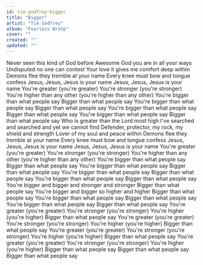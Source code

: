 ```yaml
---
id: tim-godfrey-bigger
title: "Bigger"
artist: "Tim Godfrey"
album: "Fearless Wrshp"
cover: ""
created: ""
updated: ""
---
```


Never seen this kind of God before
Awesome God you are in all your ways
Undisputed no one can contest
Your love it gives me comfort deep within
Demons flee they tremble at your name
Every knee must bow and tongue confess
Jesus, Jesus, Jesus is your name
Jesus, Jesus, Jesus is your name
You're greater (you're greater)
You're stronger (you're stronger)
You're higher than any other (you're higher than any other)
You're bigger than what people say
Bigger than what people say
You're bigger than what people say
Bigger than what people say
You're bigger than what people say
Bigger than what people say
You're bigger than what people say
Bigger than what people say
Who is greater than the Lord most high
I've searched and searched and yet we cannot find
Defender, protector, my rock, my shield and strength
Lover of my soul and peace within
Demons flee they tremble at your name
Every knee must bow and tongue confess
Jesus, Jesus, Jesus is your name
Jesus, Jesus, Jesus is your name
You're greater (you're greater)
You're stronger (you're stronger)
You're higher than any other (you're higher than any other)
You're bigger than what people say
Bigger than what people say
You're bigger than what people say
Bigger than what people say
You're bigger than what people say
Bigger than what people say
You're bigger than what people say
Bigger than what people say
You're bigger and bigger and stronger and stronger
Bigger than what people say
You're bigger and bigger so higher and higher
Bigger than what people say
You're bigger than what people say
Bigger than what people say
You're bigger than what people say
Bigger than what people say
You're greater (you're greater)
You're stronger (you're stronger)
You're higher (you're higher)
Bigger than what people say
You're greater (you're greater)
You're stronger (you're stronger)
You're higher (you're higher)
Bigger than what people say
You're greater (you're greater)
You're stronger (you're stronger)
You're higher (you're higher)
Bigger than what people say
You're greater (you're greater)
You're stronger (you're stronger)
You're higher (you're higher)
Bigger than what people say
Bigger than what people say
Bigger than what people say